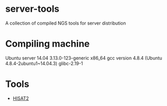 # server-tools

A collection of compiled NGS tools for server distribution


# Compiling machine

Ubuntu server 14.04 3.13.0-123-generic x86_64
gcc version 4.8.4 (Ubuntu 4.8.4-2ubuntu1~14.04.3)
glibc-2.19-1


# Tools

- [HISAT2](https://ccb.jhu.edu/software/hisat2/index.shtml)


